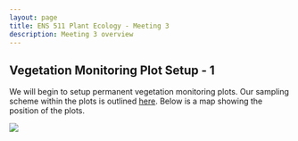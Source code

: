 ```yaml
---
layout: page
title: ENS 511 Plant Ecology - Meeting 3
description: Meeting 3 overview
---
```


## Vegetation Monitoring Plot Setup - 1

We will begin to setup permanent vegetation monitoring plots. 
Our sampling scheme within the plots is outlined [here](sample_design.html).
Below is a map showing the position of the plots.

![](pages/veg_plots_img.png)